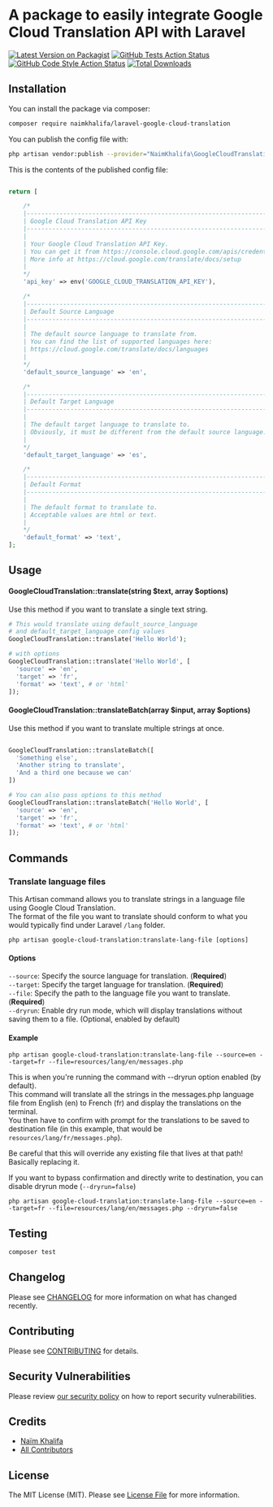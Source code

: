 # A package to easily integrate Google Cloud Translation API with Laravel

[![Latest Version on Packagist](https://img.shields.io/packagist/v/naimkhalifa/laravel-google-cloud-translation.svg?style=flat-square)](https://packagist.org/packages/naimkhalifa/laravel-google-cloud-translation)
[![GitHub Tests Action Status](https://img.shields.io/github/actions/workflow/status/naimkhalifa/laravel-google-cloud-translation/run-tests.yml?branch=main&label=tests&style=flat-square)](https://github.com/naimkhalifa/laravel-google-cloud-translation/actions?query=workflow%3Arun-tests+branch%3Amain)
[![GitHub Code Style Action Status](https://img.shields.io/github/actions/workflow/status/naimkhalifa/laravel-google-cloud-translation/fix-php-code-style-issues.yml?branch=main&label=code%20style&style=flat-square)](https://github.com/naimkhalifa/laravel-google-cloud-translation/actions?query=workflow%3A"Fix+PHP+code+style+issues"+branch%3Amain)
[![Total Downloads](https://img.shields.io/packagist/dt/naimkhalifa/laravel-google-cloud-translation.svg?style=flat-square)](https://packagist.org/packages/naimkhalifa/laravel-google-cloud-translation)



## Installation

You can install the package via composer:

```bash
composer require naimkhalifa/laravel-google-cloud-translation
```

You can publish the config file with:

```bash
php artisan vendor:publish --provider="NaimKhalifa\GoogleCloudTranslation\GoogleCloudTranslationServiceProvider"
```

This is the contents of the published config file:

```php

return [

    /*
    |--------------------------------------------------------------------------
    | Google Cloud Translation API Key
    |--------------------------------------------------------------------------
    |
    | Your Google Cloud Translation API Key.
    | You can get it from https://console.cloud.google.com/apis/credentials
    | More info at https://cloud.google.com/translate/docs/setup
    |
    */
    'api_key' => env('GOOGLE_CLOUD_TRANSLATION_API_KEY'),

    /*
    |--------------------------------------------------------------------------
    | Default Source Language
    |--------------------------------------------------------------------------
    |
    | The default source language to translate from.
    | You can find the list of supported languages here:
    | https://cloud.google.com/translate/docs/languages
    |
    */
    'default_source_language' => 'en',

    /*
    |--------------------------------------------------------------------------
    | Default Target Language
    |--------------------------------------------------------------------------
    |
    | The default target language to translate to.
    | Obviously, it must be different from the default source language.
    |
    */
    'default_target_language' => 'es',

    /*
    |--------------------------------------------------------------------------
    | Default Format
    |--------------------------------------------------------------------------
    |
    | The default format to translate to.
    | Acceptable values are html or text.
    |
    */
    'default_format' => 'text',
];
```

## Usage


#### GoogleCloudTranslation::translate(string \$text, array $options)

Use this method if you want to translate a single text string.

```php
# This would translate using default_source_language 
# and default_target_language config values
GoogleCloudTranslation::translate('Hello World');

# with options
GoogleCloudTranslation::translate('Hello World', [
  'source' => 'en',
  'target' => 'fr',
  'format' => 'text', # or 'html'
]);
```

#### GoogleCloudTranslation::translateBatch(array \$input, array $options)

Use this method if you want to translate multiple strings at once.

```php

GoogleCloudTranslation::translateBatch([
  'Something else',
  'Another string to translate',
  'And a third one because we can'
])

# You can also pass options to this method
GoogleCloudTranslation::translateBatch('Hello World', [
  'source' => 'en',
  'target' => 'fr',
  'format' => 'text', # or 'html'
]);
```

## Commands

### Translate language files

This Artisan command allows you to translate strings in a language file using Google Cloud Translation.  
The format of the file you want to translate should conform to what you would typically find under Laravel `/lang` folder.

```
php artisan google-cloud-translation:translate-lang-file [options]
```

#### Options

`--source`: Specify the source language for translation. (**Required**)  
`--target`: Specify the target language for translation. (**Required**)  
`--file`: Specify the path to the language file you want to translate. (**Required**)  
`--dryrun`: Enable dry run mode, which will display translations without saving them to a file. (Optional, enabled by default)

#### Example

```
php artisan google-cloud-translation:translate-lang-file --source=en --target=fr --file=resources/lang/en/messages.php
```

This is when you're running the command with --dryrun option enabled (by default).  
This command will translate all the strings in the messages.php language file from English (en) to French (fr) and display the translations on the terminal.  
You then have to confirm with prompt for the translations to be saved to destination file (in this example, that would be `resources/lang/fr/messages.php`).

Be careful that this will override any existing file that lives at that path! Basically replacing it.

If you want to bypass confirmation and directly write to destination, you can disable dryrun mode (`--dryrun=false`)

```
php artisan google-cloud-translation:translate-lang-file --source=en --target=fr --file=resources/lang/en/messages.php --dryrun=false
```

## Testing

```bash
composer test
```

## Changelog

Please see [CHANGELOG](CHANGELOG.md) for more information on what has changed recently.

## Contributing

Please see [CONTRIBUTING](CONTRIBUTING.md) for details.

## Security Vulnerabilities

Please review [our security policy](../../security/policy) on how to report security vulnerabilities.

## Credits

- [Naïm Khalifa](https://github.com/naimkhalifa)
- [All Contributors](../../contributors)

## License

The MIT License (MIT). Please see [License File](LICENSE.md) for more information.
